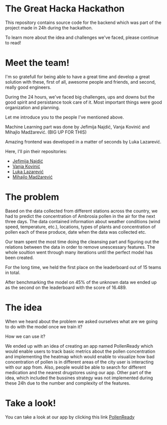 # The Great Hacka Hackathon
This repository contains source code for the backend which was part of the project
made in 24h during the hackathon.  

To learn more about the idea and challenges we've faced, please continue to read!  

# Meet the team!
I'm so gratefull for being able to have a great time and develop a great solution
with these, first of all, awesome people and friends, and second, really good engineers.

During the 24 hours, we've faced big challenges, ups and downs but the good spirit and persistance took
care of it. Most important things were good organization and planning. 

Let me introduce you to the people I've mentioned above.

Machine Learning part was done by Jefimija Najdić, Vanja Kovinić and Mihajlo Madžarević. (BIG UP FOR THIS)

Amazing frontend was developed in a matter of seconds by Luka Lazarević.

Here, I'll pin their repositories:
- [Jefimija Najdić](https://github.com/jnajdic3919rn)
- [Vanja Kovinić](https://github.com/Kovelja009)
- [Luka Lazarević](https://github.com/lukalazarevic123)
- [Mihajlo Madžarević](https://github.com/mixa26)

# The problem
Based on the data collected from different stations across the country, we had to predict the concentration
of Ambrosia pollen in the air for the next three days. The data contained information about weather conditions (wind speed, temperature, etc.),
locations, types of plants and concentration of pollen each of these produce, date when the data was collected etc.

Our team spent the most time doing the cleansing part and figuring out the relations between the data in order to remove
unescessary features. The whole soultion went through many iterations until the perfect model has been created.

For the long time, we held the first place on the leaderboard out of 15 teams in total. 

After benchmarking the model on 45% of the unknown data we ended up as the second on the leaderboard with the score of 16.489.

# The idea
When we heard about the problem we asked ourselves what are we going to do with the model once we train it?

How we can use it?

We ended up with an idea of creating an app named PollenReady which would enable users to track basic metrics about the pollen concentration
and implementing the heatmap which would enable to visualize how bad concentration of pollen is in different areas of the city
user is interacting with our app from. Also, people would be able to search for different medication and the nearest drugstores
using our app. Other part of the idea, which included the bussines strategy was not implemented during these 24h due to the
number and complexity of the features.

# Take a look!

You can take a look at our app by clicking this link [PollenReady](https://ambrozija.netlify.app/dashboard)
